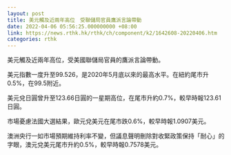 ```yaml
---
layout: post
title: 美元觸及近兩年高位　受聯儲局官員鷹派言論帶動
date: 2022-04-06 05:56:25.000000000 +08:00
link: https://news.rthk.hk/rthk/ch/component/k2/1642608-20220406.htm
categories: rthk
---
```


美元觸及近兩年高位，受美國聯儲局官員的鷹派言論帶動。

美元指數一度升至99.526，是2020年5月底以來的最高水平。在紐約尾市升0.5%，在99.5附近。

美元兌日圓曾升至123.66日圓的一星期高位，在尾市升約0.7%，較早時報123.61日圓。

市場憂慮法國大選結果，歐元兌美元在尾市跌0.6%，較早時報1.0907美元。

澳洲央行一如市場預期維持利率不變，但議息聲明刪除對收緊政策保持「耐心」的字眼，澳元兌美元尾市升約0.5%，較早時報0.7578美元。
